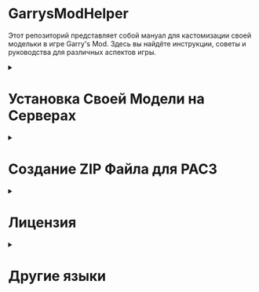 # GarrysModHelper
Этот репозиторий представляет собой мануал для кастомизации своей модельки в игре Garry's Mod. Здесь вы найдёте инструкции, советы и руководства для различных аспектов игры.
<details>
<summary>

# Установка Своей Модели на Серверах
</summary>

Чтобы установить свою модельку на сервере необходимо, чтобы на сервере был установлен аддон [Outfitter](https://steamcommunity.com/sharedfiles/filedetails/?id=882463775) или [PAC3](https://steamcommunity.com/sharedfiles/filedetails/?id=104691717), либо аддоны, подобные Outfitter. Их можно найти сразу, если зажать кнопку <kbd>C</kbd>.

* Чтобы поставить модельку в [Outfitter](https://steamcommunity.com/sharedfiles/filedetails/?id=882463775) достаточно выбрать PlayerModel в мастерской Steam

* Чтобы поставить модельку в [PAC3](https://steamcommunity.com/sharedfiles/filedetails/?id=104691717) необходимо сделать следующее:
  1. Чтобы изменить свою модельку в PAC3 необходимо зайти в меню PAC3 через <kbd>C</kbd>-меню. Далее необходимо нажать <kbd>ПКМ</kbd>, чтобы вызвать контекстное меню и нажать на `Entity`.

      ![Image Add menu context image.](/images/pac3/context_add_menu.png)

  2. После этого необходимо добавить ссылку на [`*.zip` архив](#создание-zip-файла-для-pac3) с моделькой в поле `model`. Который содержит файлы с моделькой. Чтобы создать `*.zip` файл необходимо перейти к пункту [Создание ZIP файла для PAC3](#создание-zip-файла-для-pac3).
 
      ![URL field for model in entity.](/images/pac3/url_field_for_model_in_entity.png)

  3. Дальше необходимо нажать на кнопку `wear`. Она находится в верхней менюшке `pac` > `wear`.

      ![How to wear pac.](/images/pac3/how_to_wear.png)
</details>
<details>
<summary>

# Создание ZIP Файла для PAC3
</summary>
<details>
<summary>

## Описание ZIP Файла для PAC3
</summary>

В `*.zip` файле должно быть минимум 6 файлов (не включая текстуры):
| Тип файла | Описание файла |
| --- | ---  |
| `*.dx80.vtx`   | Файл текстурных координат для DirectX 8.0 |
| `*.dx90.vtx`   | Файл текстурных координат для DirectX 9.0 |
| `*.mdl`        | Файл модели |
| `*.phy`        | Файл физической модели (коллизии) |
| `*.sw.vtx`     | Файл текстурных координат для Source Engine Shader (прошлые версии) |
| `*.vvd`        | Файл вершин и анимаций модели |

Также необходимо добавить ещё 2 типа файлов:
| Тип файла | Описание файла |
| --- | --- |
| `*.vmt` | Файл описания параметров текстуры |
| `*.vtf` | Файл с изображением текстуры |

Если декомпилировать модель, то она будет выглядеть в виде нескольких файлов: `*.smd`, `*.vta` и `*.qc`. Именно в `*.smd` файле и будут находится материалы:

![Blender materials on head](/images/model/blender_materials_on_head.png)

![Explorer vmt on head](/images/model/explorer_vmt_on_head.png)

Вы можете перекинуть все необходимые файлы в `*.zip` архив. Вот несколько правил для создания корректного архива:

> [!CAUTION]
> Создавать архив необходимо без сжатия.

> [!CAUTION]
> Вы должны скинуть только один `*.mdl` файл и все относящиеся к нему файлы.

> [!IMPORTANT]
> Если у модели есть несколько `*.vmt` файлов с одинаковым названием, то модель не будет корректно отображаться.

> [!TIP]
> Вы можете скинуть все файлы в архив, не создавая папок. Так PAC3 будет работать корректнее.
</details>
<details>
<summary>

## Создание Корректной Ссылки
</summary>

PAC3 скачивает модель и устанавливает её на вашего игрового персонажа. Однако PAC3 необходимо корректная ссылка, которая будет сразу открывать загрузку `*.zip` файла.

Большинство серверов поддерживают [OneDrive](https://onedrive.live.com/), [Google Drive](https://drive.google.com/drive/), [Dropbox](https://www.dropbox.com/) и [Imgur](https://imgur.com/).

Есть сервера Garry's Mod, на которых можно поставить ссылку на любой другой сервис, например [GitHub](https://github.com/), [Discord](https://discord.com/) и прочие...

> [!TIP]
> Советую ознакомиться с [официальной документацией](https://wiki.pac3.info/tutorial/hosting/) на создание ссылок.
<details>
<summary>

### OneDrive
</summary>

Вам необходимо конвертировать ссылку на сайте [Hosting custom content online | General | PAC3 Wiki](https://wiki.pac3.info/tutorial/hosting#onedrive). Для этого необходимо скопировать ссылку, которая даёт другим пользователям доступ к вашему файлу.

![Button share in OneDrive](/images/websites/button_share_one_drive.png)

Ссылку которую выдаст [сайт](https://wiki.pac3.info/tutorial/hosting#onedrive) можно будет [вставить в PAC3](#установка-своей-модели-на-серверах).
</details>
<details>
<summary>

### Google Drive
</summary>

В Google Drive вы можете нажать <kbd>ПКМ</kbd> на необходимый файл и открый доступ для чтения. Ссылку, которую вы скопируете можно будет [вставить в PAC3](#установка-своей-модели-на-серверах).
</details>
<details>
<summary>

### Dropbox
</summary>

Чтобы получить ссылку Dropbox необходимо скопировать ссылку и изменить параметр `dl=0` на `dl=1`.

![Button copy link on Dropbox upload file](/images/websites/button_copy_link_on_dropbox_upload_file.png)

Например ссылку `https://www.dropbox.com/s/8bj1qpkor7tbipu/logo.png?dl=0` нужно изменить на `https://www.dropbox.com/s/8bj1qpkor7tbipu/logo.png?dl=1`.
</details>
<details>
<summary>

### Imgur
</summary>

С ссылкой от Imgur ничего делать не нужно. Достаточно лишь скопировать и вставить её в поле материала или чего-то ещё.
</details>
<details>
<summary>

### GitHub
</summary>

После загрузки файла на GitHub необходимо скопировать Raw. После этого можно будет [вставить в PAC3](#установка-своей-модели-на-серверах).

![Button copy raw on GitHub](/images/websites/button_copy_raw_on_github.png)
</details>
<details>
<summary>

### Discord
</summary>

Чтобы получить ссылку на файл из Discord нужно нажать <kbd>ПКМ</kbd> и скопировать ссылку.
</details>
</details>
</details>
<details>
<summary>

# Лицензия
</summary>

GarrysModHelper © 2024 имеет лицензию Attribution-NonCommercial-NoDerivatives 4.0 International. Чтобы просмотреть копию этой лицензии, посетите [http://creativecommons.org/licenses/by-nc-nd/4.0/](http://creativecommons.org/licenses/by-nc-nd/4.0/).
</details>

<details>
<summary>

# Другие языки
</summary>

* [English version](/README.md)
* [Русская версия](/README_ru.md)
</details>